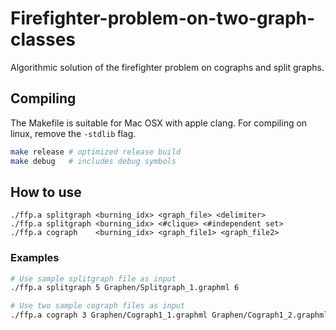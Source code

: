 # Firefighter-problem-on-two-graph-classes
Algorithmic solution of the firefighter problem on cographs and split graphs.

## Compiling

The Makefile is suitable for Mac OSX with apple clang. For compiling on linux, remove the `-stdlib` flag.

```bash
make release # optimized release build
make debug   # includes debug symbols
```

## How to use

```
./ffp.a splitgraph <burning_idx> <graph_file> <delimiter>
./ffp.a splitgraph <burning_idx> <#clique> <#independent set>
./ffp.a cograph    <burning_idx> <graph_file1> <graph_file2>
```

### Examples

```bash
# Use sample splitgraph file as input
./ffp.a splitgraph 5 Graphen/Splitgraph_1.graphml 6

# Use two sample cograph files as input
./ffp.a cograph 3 Graphen/Cograph1_1.graphml Graphen/Cograph1_2.graphml
```
